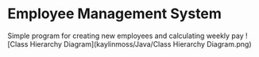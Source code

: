 # Employee Management System

Simple program for creating new employees and calculating weekly pay
![Class Hierarchy Diagram](kaylinmoss/Java/Class Hierarchy Diagram.png)
